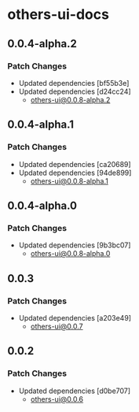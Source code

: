 # others-ui-docs

## 0.0.4-alpha.2

### Patch Changes

- Updated dependencies [bf55b3e]
- Updated dependencies [d24cc24]
  - others-ui@0.0.8-alpha.2

## 0.0.4-alpha.1

### Patch Changes

- Updated dependencies [ca20689]
- Updated dependencies [94de899]
  - others-ui@0.0.8-alpha.1

## 0.0.4-alpha.0

### Patch Changes

- Updated dependencies [9b3bc07]
  - others-ui@0.0.8-alpha.0

## 0.0.3

### Patch Changes

- Updated dependencies [a203e49]
  - others-ui@0.0.7

## 0.0.2

### Patch Changes

- Updated dependencies [d0be707]
  - others-ui@0.0.6
